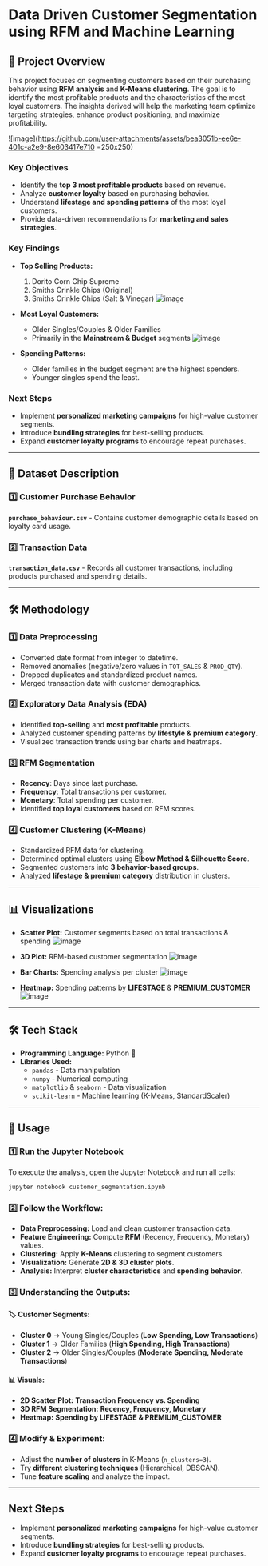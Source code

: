 # Data Driven Customer Segmentation using RFM and Machine Learning

## 📌 Project Overview
This project focuses on segmenting customers based on their purchasing behavior using **RFM analysis** and **K-Means clustering**. The goal is to identify the most profitable products and the characteristics of the most loyal customers. The insights derived will help the marketing team optimize targeting strategies, enhance product positioning, and maximize profitability.  

![image](https://github.com/user-attachments/assets/bea3051b-ee6e-401c-a2e9-8e603417e710 =250x250)

### **Key Objectives**  
- Identify the **top 3 most profitable products** based on revenue.  
- Analyze **customer loyalty** based on purchasing behavior.  
- Understand **lifestage and spending patterns** of the most loyal customers.  
- Provide data-driven recommendations for **marketing and sales strategies**.  

### **Key Findings**  
- **Top Selling Products:**  
  1. Dorito Corn Chip Supreme  
  2. Smiths Crinkle Chips (Original)  
  3. Smiths Crinkle Chips (Salt & Vinegar)
![image](https://github.com/user-attachments/assets/fc145b4a-a034-49f0-b4eb-26d5b363a04f)

- **Most Loyal Customers:**  
  - Older Singles/Couples & Older Families  
  - Primarily in the **Mainstream & Budget** segments
![image](https://github.com/user-attachments/assets/08019875-bdd8-4184-802d-32a92c024c47)

- **Spending Patterns:**  
  - Older families in the budget segment are the highest spenders.  
  - Younger singles spend the least.  

### **Next Steps**
- Implement **personalized marketing campaigns** for high-value customer segments.  
- Introduce **bundling strategies** for best-selling products.  
- Expand **customer loyalty programs** to encourage repeat purchases.

---

## 📂 Dataset Description  

### 1️⃣ Customer Purchase Behavior 
**`purchase_behaviour.csv`** - Contains customer demographic details based on loyalty card usage.  

### 2️⃣ Transaction Data
**`transaction_data.csv`** - Records all customer transactions, including products purchased and spending details.  

---

## 🛠️ Methodology  

### 1️⃣ Data Preprocessing  
- Converted date format from integer to datetime.  
- Removed anomalies (negative/zero values in `TOT_SALES` & `PROD_QTY`).  
- Dropped duplicates and standardized product names.  
- Merged transaction data with customer demographics.  

### 2️⃣ Exploratory Data Analysis (EDA)  
- Identified **top-selling** and **most profitable** products.  
- Analyzed customer spending patterns by **lifestyle & premium category**.  
- Visualized transaction trends using bar charts and heatmaps.  

### 3️⃣ RFM Segmentation  
- **Recency**: Days since last purchase.  
- **Frequency**: Total transactions per customer.  
- **Monetary**: Total spending per customer.  
- Identified **top loyal customers** based on RFM scores.  

### 4️⃣ Customer Clustering (K-Means)  
- Standardized RFM data for clustering.  
- Determined optimal clusters using **Elbow Method & Silhouette Score**.  
- Segmented customers into **3 behavior-based groups**.  
- Analyzed **lifestage & premium category** distribution in clusters.  

--- 

## 📊 Visualizations
- **Scatter Plot:** Customer segments based on total transactions & spending
  ![image](https://github.com/user-attachments/assets/00e92661-4ed5-4084-b7e9-fe2f5ab9a70b)

- **3D Plot:** RFM-based customer segmentation
  ![image](https://github.com/user-attachments/assets/5c5ef498-49ae-413a-b622-1343c019ba84)

- **Bar Charts:** Spending analysis per cluster
  ![image](https://github.com/user-attachments/assets/194c4969-914f-43ba-972e-a8356fe22bb5)

- **Heatmap:** Spending patterns by **LIFESTAGE** & **PREMIUM_CUSTOMER**
  ![image](https://github.com/user-attachments/assets/6fa94d7f-9a96-484d-9185-5c0527f9b5a6)

---

## 🛠️ Tech Stack
- **Programming Language:** Python 🐍  
- **Libraries Used:**
  - `pandas` - Data manipulation  
  - `numpy` - Numerical computing  
  - `matplotlib` & `seaborn` - Data visualization  
  - `scikit-learn` - Machine learning (K-Means, StandardScaler)

---

## 📌 Usage

### 1️⃣ Run the Jupyter Notebook
To execute the analysis, open the Jupyter Notebook and run all cells:  
```sh
jupyter notebook customer_segmentation.ipynb
```

### 2️⃣ Follow the Workflow:  
- **Data Preprocessing:** Load and clean customer transaction data.  
- **Feature Engineering:** Compute **RFM** (Recency, Frequency, Monetary) values.  
- **Clustering:** Apply **K-Means** clustering to segment customers.  
- **Visualization:** Generate **2D & 3D cluster plots**.  
- **Analysis:** Interpret **cluster characteristics** and **spending behavior**.  

### 3️⃣ Understanding the Outputs:  

#### 🏷️ **Customer Segments:**  
- **Cluster 0** → Young Singles/Couples (**Low Spending, Low Transactions**)  
- **Cluster 1** → Older Families (**High Spending, High Transactions**)  
- **Cluster 2** → Older Singles/Couples (**Moderate Spending, Moderate Transactions**)  

#### 📊 **Visuals:**  
- **2D Scatter Plot:** **Transaction Frequency vs. Spending**  
- **3D RFM Segmentation:** **Recency, Frequency, Monetary**  
- **Heatmap:** **Spending by LIFESTAGE & PREMIUM_CUSTOMER**  

### 4️⃣ Modify & Experiment:  
- Adjust the **number of clusters** in K-Means (`n_clusters=3`).  
- Try **different clustering techniques** (Hierarchical, DBSCAN).  
- Tune **feature scaling** and analyze the impact.

---

## **Next Steps**  
- Implement **personalized marketing campaigns** for high-value customer segments.  
- Introduce **bundling strategies** for best-selling products.  
- Expand **customer loyalty programs** to encourage repeat purchases.  

